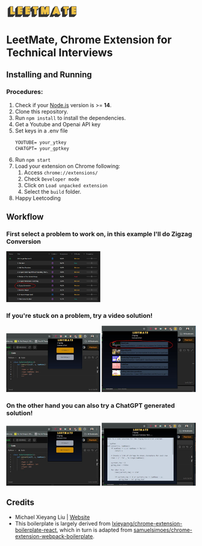 <img src="src\assets\img\leetMate_logo.png" width="190"/>

# LeetMate, Chrome Extension for Technical Interviews

## Installing and Running

### Procedures:

1. Check if your [Node.js](https://nodejs.org/) version is >= **14**.
2. Clone this repository.
3. Run `npm install` to install the dependencies.
4. Get a Youtube and Openai API key
5. Set keys in a .env file
    ```
    YOUTUBE= your_ytkey
    CHATGPT= your_gptkey
    ```
6. Run `npm start`
7. Load your extension on Chrome following:
   1. Access `chrome://extensions/`
   2. Check `Developer mode`
   3. Click on `Load unpacked extension`
   4. Select the `build` folder.
8. Happy Leetcoding

## Workflow
### First select a problem to work on, in this example I'll do Zigzag Conversion
<img src="src\assets\img\work1.JPG" width="250"/>

### If you're stuck on a problem, try a video solution!
<img src="src\assets\img\work2.JPG" width="250"/>
<img src="src\assets\img\work3.JPG" width="250"/>

### On the other hand you can also try a ChatGPT generated solution!
<img src="src\assets\img\work4.JPG" width="250"/>
<img src="src\assets\img\work5.JPG" width="250"/>

## Credits

- Michael Xieyang Liu | [Website](https://lxieyang.github.io)
- This boilerplate is largely derived from [lxieyang/chrome-extension-boilerplate-react](https://github.com/lxieyang/chrome-extension-boilerplate-react), which in turn is adapted from [samuelsimoes/chrome-extension-webpack-boilerplate](https://github.com/samuelsimoes/chrome-extension-webpack-boilerplate).
